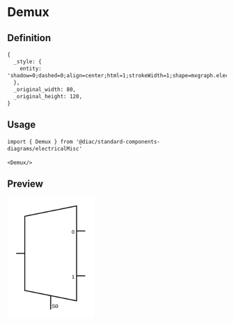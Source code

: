 # Demux

## Definition

```
{
  _style: { 
    entity: 'shadow=0;dashed=0;align=center;html=1;strokeWidth=1;shape=mxgraph.electrical.abstract.mux2;operation=demux;whiteSpace=wrap;',
  },
  _original_width: 80,
  _original_height: 120,
}
```

## Usage

```
import { Demux } from '@diac/standard-components-diagrams/electricalMisc'

<Demux/>
```

## Preview

<img src="./demux.png" width="200"/>
